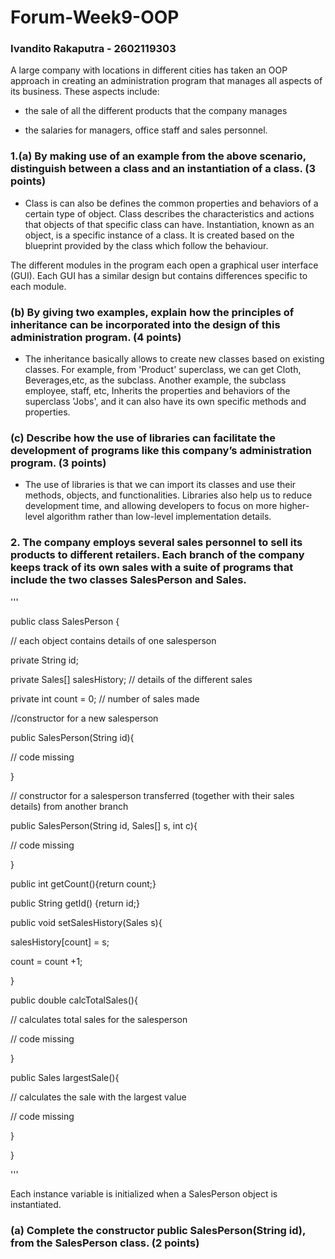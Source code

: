 # Forum-Week9-OOP

### Ivandito Rakaputra - 2602119303

A large company with locations in different cities has taken an OOP approach in creating an administration program that manages all aspects of its business. These aspects include:

- the sale of all the different products that the company manages

- the salaries for managers, office staff and sales personnel.

### 1.(a) By making use of an example from the above scenario, distinguish between a class and an instantiation of a class. (3 points)

- Class is can also be defines the common properties and behaviors of a certain type of object. Class describes the characteristics and actions that objects of that specific class can have. Instantiation, known as an object, is a specific instance of a class. It is created based on the blueprint provided by the class which follow the behaviour. 

The different modules in the program each open a graphical user interface (GUI). Each GUI has a similar design but contains differences specific to each module.

### (b) By giving two examples, explain how the principles of inheritance can be incorporated into the design of this administration program. (4 points)
- The inheritance basically allows to create new classes based on existing classes. For example, from 'Product' superclass, we can get Cloth, Beverages,etc, as the subclass. Another example, the subclass employee, staff, etc, Inherits the properties and behaviors of the superclass 'Jobs', and it can also have its own specific methods and properties.

### (c) Describe how the use of libraries can facilitate the development of programs like this company’s administration program. (3 points)
- The use of libraries is that we can import its classes and use their methods, objects, and functionalities. Libraries also help us to reduce development time, and allowing developers to focus on more higher-level algorithm rather than low-level implementation details.

### 2. The company employs several sales personnel to sell its products to different retailers. Each branch of the company keeps track of its own sales with a suite of programs that include the two classes SalesPerson and Sales.

''' 

public class SalesPerson {

// each object contains details of one salesperson

private String id;

private Sales[] salesHistory; // details of the different sales

private int count = 0; // number of sales made



//constructor for a new salesperson

public SalesPerson(String id){

// code missing

}

 

// constructor for a salesperson transferred (together with their sales details) from another branch

public SalesPerson(String id, Sales[] s, int c){

// code missing

}

 

public int getCount(){return count;}

public String getId() {return id;}

public void setSalesHistory(Sales s){

salesHistory[count] = s;

count = count +1;

}

 

public double calcTotalSales(){

// calculates total sales for the salesperson

// code missing

}

 

public Sales largestSale(){

// calculates the sale with the largest value

// code missing

}

}

'''

Each instance variable is initialized when a SalesPerson object is instantiated.

### (a) Complete the constructor public SalesPerson(String id), from the SalesPerson class. (2 points)



